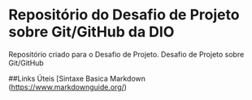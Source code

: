 # Repositório do Desafio de Projeto sobre  Git/GitHub da DIO
Repositório criado para o Desafio de Projeto.
Desafio de Projeto sobre Git/GitHub

##Links Úteis 
[Sintaxe Basica Markdown (https://www.markdownguide.org/)
